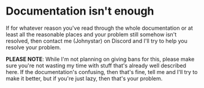 # Documentation isn't enough

If for whatever reason you've read through the whole documentation or at least all the reasonable places and your problem still somehow isn't resolved, then contact me (Johnystar) on Discord and I'll try to help you resolve your problem.

**PLEASE NOTE**: While I'm not planning on giving bans for this, please make sure you're not wasting my time with stuff that's already well described here. If the documentation's confusing, then that's fine, tell me and I'll try to make it better, but if you're just lazy, then that's your problem.
